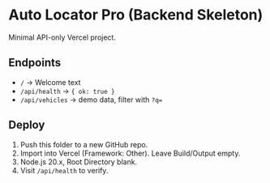 # Auto Locator Pro (Backend Skeleton)

Minimal API-only Vercel project.

## Endpoints
- `/` → Welcome text
- `/api/health` → `{ ok: true }`
- `/api/vehicles` → demo data, filter with `?q=`

## Deploy
1. Push this folder to a new GitHub repo.
2. Import into Vercel (Framework: Other). Leave Build/Output empty.
3. Node.js 20.x, Root Directory blank.
4. Visit `/api/health` to verify.

